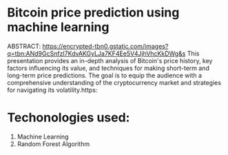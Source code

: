 # Bitcoin price prediction using machine learning
ABSTRACT:
https://encrypted-tbn0.gstatic.com/images?q=tbn:ANd9GcSnfzI7KdvAKGyLJa7KF4Ee5V4JjhVhcKkDWg&s
This presentation provides an in-depth analysis of Bitcoin's price history, key factors influencing its value, and techniques for making short-term and long-term price predictions. The goal is to equip the audience with a comprehensive understanding of the cryptocurrency market and strategies for navigating its volatility.https:
 
# Techonologies used:

 1. Machine Learning
 2. Random Forest Algorithm
